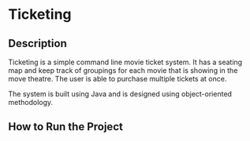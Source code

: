 # Ticketing

## Description
Ticketing is a simple command line movie ticket system. It has a seating map and keep track of groupings for each movie that is showing in the move theatre. The user is able to purchase multiple tickets at once.

The system is built using Java and is designed using object-oriented methodology.

## How to Run the Project
